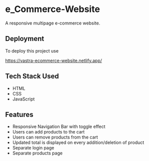 # e_Commerce-Website

A responsive multipage e-commerce website.  


## Deployment

To deploy this project use

https://vastra-ecommerce-website.netlify.app/


## Tech Stack Used

- HTML
- CSS
- JavaScript

## Features

- Responsive Navigation Bar with toggle effect
- Users can add products to the cart
- Users can remove products from the cart
- Updated total is displayed on every addition/deletion of product
- Separate login page
- Separate products page


